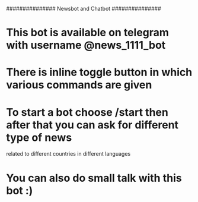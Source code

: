 ###############   Newsbot and Chatbot   ###############

# This bot is available on telegram with username @news_1111_bot

# There is inline toggle button in which various commands are given 

# To start a bot choose /start then after that you can ask for different type of news
related to different countries in different languages

# You can also do small talk with this bot :)
